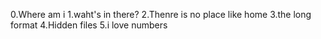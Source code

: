 0.Where am i
1.waht's in there?
2.Thenre is no place like home
3.the long format
4.Hidden files
5.i love numbers
